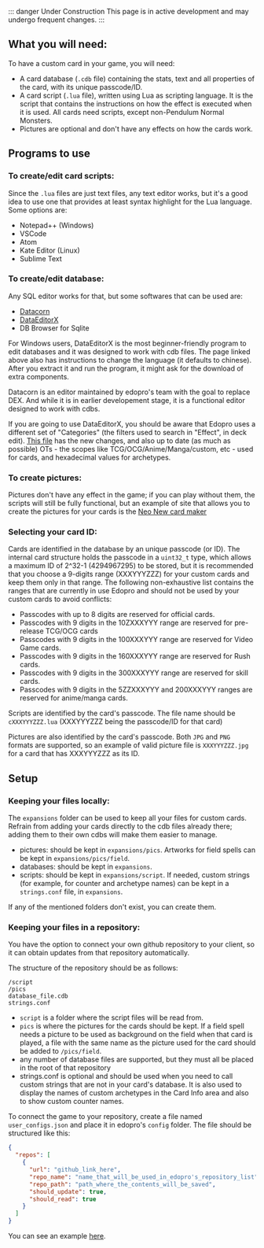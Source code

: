 ::: danger Under Construction
This page is in active development and may undergo frequent changes.
:::

## What you will need:

To have a custom card in your game, you will need:

- A card database (`.cdb` file) containing the stats, text and all properties of the card, with its unique passcode/ID.
- A card script (`.lua` file), written using Lua as scripting language. It is the script that contains the instructions on how the effect is executed when it is used. All cards need scripts, except non-Pendulum Normal Monsters.
- Pictures are optional and don't have any effects on how the cards work.

## Programs to use

### To create/edit card scripts:

Since the `.lua` files are just text files, any text editor works, but it's a good idea to use one that provides at least syntax highlight for the Lua language. Some options are:

- Notepad++ (Windows)
- VSCode
- Atom
- Kate Editor (Linux)
- Sublime Text

### To create/edit database:

Any SQL editor works for that, but some softwares that can be used are:

- [Datacorn](https://github.com/ProjectIgnis/Datacorn#how-to-download)
- [DataEditorX](https://github.com/247321453/DataEditorX/blob/master/README.md)
- DB Browser for Sqlite

For Windows users, DataEditorX is the most beginner-friendly program to edit databases and it was designed to work with cdb files.
The page linked above also has instructions to change the language (it defaults to chinese). After you extract it and run the program, it might ask for the download of extra components.

Datacorn is an editor maintained by edopro's team with the goal to replace DEX. And while it is in earlier developement stage, it is a functional editor designed to work with cdbs.

If you are going to use DataEditorX, you should be aware that Edopro uses a different set of "Categories" (the filters used to search in "Effect", in deck edit). [This file](https://github.com/NaimSantos/DataEditorX/blob/master/DataEditorX/data/cardinfo_english.txt) has the new changes, and also up to date (as much as possible) OTs - the scopes like TCG/OCG/Anime/Manga/custom, etc - used for cards, and hexadecimal values for archetypes.

### To create pictures:

Pictures don't have any effect in the game; if you can play without them, the scripts will still be fully functional, but an example of site that allows you to create the pictures for your cards is the [Neo New card maker](https://yemachu.github.io/cardmaker/)

### Selecting your card ID:

Cards are identified in the database by an unique passcode (or ID). The internal card structure holds the passcode in a `uint32_t` type, which allows a maximum ID of 2^32-1 (4294967295) to be stored, but it is recommended that you choose a 9-digits range (XXXYYYZZZ) for your custom cards and keep them only in that range. The following non-exhaustive list contains the ranges that are currently in use Edopro and should not be used by your custom cards to avoid conflicts:

- Passcodes with up to 8 digits are reserved for official cards.
- Passcodes with 9 digits in the 10ZXXXYYY range are reserved for pre-release TCG/OCG cards
- Passcodes with 9 digits in the 100XXXYYY range are reserved for Video Game cards.
- Passcodes with 9 digits in the 160XXXYYY range are reserved for Rush cards.
- Passcodes with 9 digits in the 300XXXYYY range are reserved for skill cards.
- Passcodes with 9 digits in the 5ZZXXXYYY and 200XXXYYY ranges are reserved for anime/manga cards.

Scripts are identified by the card's passcode. The file name should be `cXXXYYYZZZ.lua` (XXXYYYZZZ being the passcode/ID for that card)

Pictures are also identified by the card's passcode. Both `JPG` and `PNG` formats are supported, so an example of valid picture file is `XXXYYYZZZ.jpg` for a card that has XXXYYYZZZ as its ID.

## Setup

### Keeping your files locally:

The `expansions` folder can be used to keep all your files for custom cards. Refrain from adding your cards directly to the cdb files already there; adding them to their own cdbs will make them easier to manage.

- pictures: should be kept in `expansions/pics`. Artworks for field spells can be kept in `expansions/pics/field`.
- databases: should be kept in `expansions`.
- scripts: should be kept in `expansions/script`.
  If needed, custom strings (for example, for counter and archetype names) can be kept in a `strings.conf` file, in `expansions`.

If any of the mentioned folders don't exist, you can create them.

### Keeping your files in a repository:

You have the option to connect your own github repository to your client, so it can obtain updates from that repository automatically.

The structure of the repository should be as follows:

```
/script
/pics
database_file.cdb
strings.conf
```

- `script` is a folder where the script files will be read from.
- `pics` is where the pictures for the cards should be kept. If a field spell needs a picture to be used as background on the field when that card is played, a file with the same name as the picture used for the card should be added to `/pics/field`.
- any number of database files are supported, but they must all be placed in the root of that repository
- strings.conf is optional and should be used when you need to call custom strings that are not in your card's database. It is also used to display the names of custom archetypes in the Card Info area and also to show custom counter names.

To connect the game to your repository, create a file named `user_configs.json` and place it in edopro's `config` folder. The file should be structured like this:

```json
{
  "repos": [
    {
      "url": "github_link_here",
      "repo_name": "name_that_will_be_used_in_edopro's_repository_list",
      "repo_path": "path_where_the_contents_will_be_saved",
      "should_update": true,
      "should_read": true
    }
  ]
}
```

You can see an example [here](https://github.com/NaimSantos/Customs).
